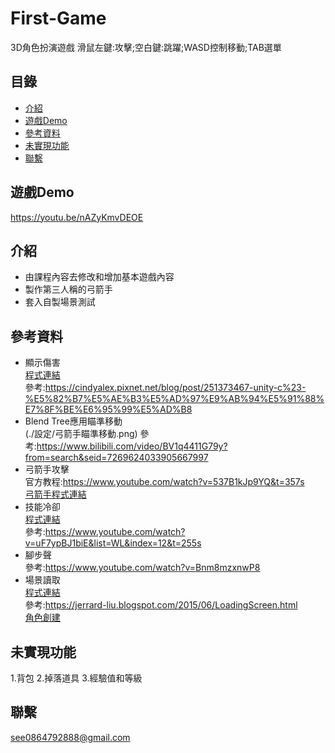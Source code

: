 # First-Game
3D角色扮演遊戲
滑鼠左鍵:攻擊;空白鍵:跳躍;WASD控制移動;TAB選單
## 目錄
* [介紹](#介紹)
* [遊戲Demo](#遊戲Demo)
* [參考資料](#參考資料)
* [未實現功能](#未實現功能)
* [聯繫](#聯繫)
## 遊戲Demo <br />
https://youtu.be/nAZyKmvDEOE
## 介紹
* 由課程內容去修改和增加基本遊戲內容
* 製作第三人稱的弓箭手
* 套入自製場景測試
## 參考資料
* 顯示傷害<br />
[程式連結](./Scripts/MagicAI/GetDamage.cs)<br />
參考:https://cindyalex.pixnet.net/blog/post/251373467-unity-c%23-%E5%82%B7%E5%AE%B3%E5%AD%97%E9%AB%94%E5%91%88%E7%8F%BE%E6%95%99%E5%AD%B8<br />
* Blend Tree應用瞄準移動<br />
(./設定/弓箭手瞄準移動.png)
參考:https://www.bilibili.com/video/BV1q4411G79y?from=search&seid=7269624033905667997<br />
* 弓箭手攻擊<br />
官方教程:https://www.youtube.com/watch?v=537B1kJp9YQ&t=357s<br />
[弓箭手程式連結](./Scripts/Hunter/)<br />
* 技能冷卻<br />
[程式連結](./Scripts/Warrior/SkillIitem.cs)<br />
參考:https://www.youtube.com/watch?v=uF7ypBJ1biE&list=WL&index=12&t=255s<br />
* 腳步聲<br />
參考:https://www.youtube.com/watch?v=Bnm8mzxnwP8<br />
* 場景讀取<br />
[程式連結](./Scripts/Game/GameButton.cs)<br />
參考:https://jerrard-liu.blogspot.com/2015/06/LoadingScreen.html<br />
[角色創建](./Scripts/Game/CreateCharacter.cs)
## 未實現功能
1.背包
2.掉落道具
3.經驗值和等級
## 聯繫
see0864792888@gmail.com
